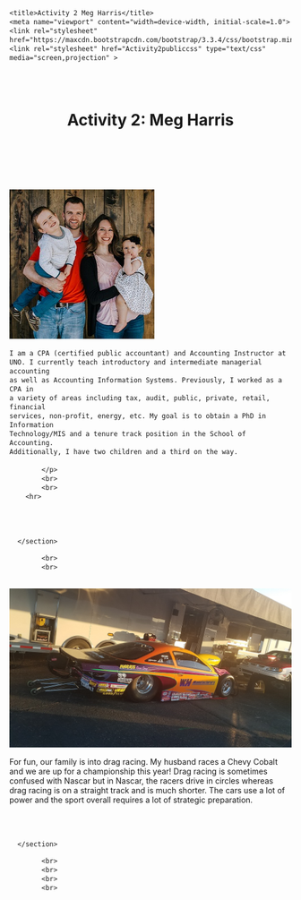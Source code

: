 <!DOCTYPE html>
<html lang="en">
<head>
    <meta charset="UTF-8">

    <title>Activity 2 Meg Harris</title>
    <meta name="viewport" content="width=device-width, initial-scale=1.0">
    <link rel="stylesheet" href="https://maxcdn.bootstrapcdn.com/bootstrap/3.3.4/css/bootstrap.min.css">
    <link rel="stylesheet" href="Activity2publiccss" type="text/css" media="screen,projection" >
</head>
<body>

<br>
<br>

<header>
<h1>Activity 2: Meg Harris</h1>
</header>


<br>
<br>
  <div id="introduction">
      <section>
            <br>
              <img class="myimage" src="familypic.jpg"/ id=familypic>
              <p>

	I am a CPA (certified public accountant) and Accounting Instructor at 
	UNO. I currently teach introductory and intermediate managerial accounting 
	as well as Accounting Information Systems. Previously, I worked as a CPA in
	a variety of areas including tax, audit, public, private, retail, financial
	services, non-profit, energy, etc. My goal is to obtain a PhD in Information
	Technology/MIS and a tenure track position in the School of Accounting. 
	Additionally, I have two children and a third on the way. 

            </p>
            <br>
            <br>
	    <hr>




      </section>
  </div>

            <br>
            <br>
  <div id="racing">
      <section>
            <br>
              <img class="myimage" src="cobalt.jpg" id=cobalt/>
	    <p>
	For fun, our family is into drag racing. My husband races a Chevy Cobalt 
	and we are up for a championship this year! Drag racing is sometimes confused with 
	Nascar but in Nascar, the racers drive in circles whereas drag racing is on a straight
	track and is much shorter. The cars use a lot of power and the sport overall requires a
	lot of strategic preparation.
	    </p>
            <br>
            <br>


      </section>
  </div>

            <br>
            <br>
            <br>
            <br>






</body>
</html>


